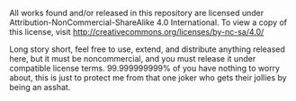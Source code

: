 All works found and/or released in this repository are licensed under Attribution-NonCommercial-ShareAlike 4.0 International. To view a copy of this license, visit http://creativecommons.org/licenses/by-nc-sa/4.0/

Long story short, feel free to use, extend, and distribute anything released here, but it must be noncommercial, and you must release it under compatible license terms. 99.999999999% of you have nothing to worry about, this is just to protect me from that one joker who gets their jollies by being an asshat.
